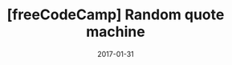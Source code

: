 ---
title:  "[freeCodeCamp] Random quote machine"
date:   2017-01-31
demo_url: /assets/demos/random-quote-machine/
---